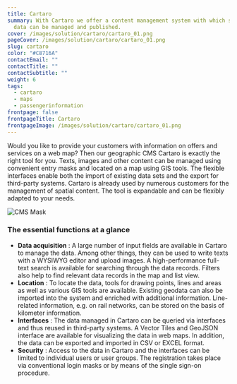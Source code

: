 ```yaml
---
title: Cartaro
summary: With Cartaro we offer a content management system with which spatial
  data can be managed and published.
cover: /images/solution/cartaro/cartaro_01.png
pageCover: /images/solution/cartaro/cartaro_01.png
slug: cartaro
color: "#C8716A"
contactEmail: ""
contactTitle: ""
contactSubtitle: ""
weight: 6
tags:
  - cartaro
  - maps
  - passengerinformation
frontpage: false
frontpageTitle: Cartaro
frontpageImage: /images/solution/cartaro/cartaro_01.png
---
```

Would you like to provide your customers with information on offers and services on a web map? Then our geographic CMS Cartaro is exactly the right tool for you. Texts, images and other content can be managed using convenient entry masks and located on a map using GIS tools. The flexible interfaces enable both the import of existing data sets and the export for third-party systems. Cartaro is already used by numerous customers for the management of spatial content. The tool is expandable and can be flexibly adapted to your needs.

![CMS Mask](/images/solution/cartaro/iabp_mask_02.png "CMS Mask")

### The essential functions at a glance

* **Data acquisition** : A large number of input fields are available in Cartaro to manage the data. Among other things, they can be used to write texts with a WYSIWYG editor and upload images. A high-performance full-text search is available for searching through the data records. Filters also help to find relevant data records in the map and list view.
* **Location** : To locate the data, tools for drawing points, lines and areas as well as various GIS tools are available. Existing geodata can also be imported into the system and enriched with additional information. Line-related information, e.g. on rail networks, can be stored on the basis of kilometer information.
* **Interfaces** : The data managed in Cartaro can be queried via interfaces and thus reused in third-party systems. A Vector Tiles and GeoJSON interface are available for visualizing the data in web maps. In addition, the data can be exported and imported in CSV or EXCEL format.
* **Security** : Access to the data in Cartaro and the interfaces can be limited to individual users or user groups. The registration takes place via conventional login masks or by means of the single sign-on procedure.